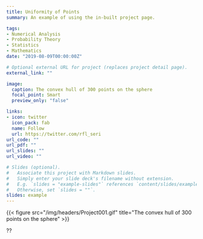 ```yaml
---
title: Uniformity of Points
summary: An example of using the in-built project page.

tags:
- Numerical Analysis
- Probability Theory
- Statistics
- Mathematics
date: "2019-08-09T00:00:00Z"

# Optional external URL for project (replaces project detail page).
external_link: ""

image:
  caption: The convex hull of 300 points on the sphere
  focal_point: Smart
  preview_only: "false"

links:
- icon: twitter
  icon_pack: fab
  name: Follow
  url: https://twitter.com/rfl_seri
url_code: ""
url_pdf: ""
url_slides: ""
url_video: ""

# Slides (optional).
#   Associate this project with Markdown slides.
#   Simply enter your slide deck's filename without extension.
#   E.g. `slides = "example-slides"` references `content/slides/example-slides.md`.
#   Otherwise, set `slides = ""`.
slides: example
---
```


{{< figure src="/img/headers/Project001.gif" title="The convex hull of 300 points on the sphere" >}}

??
